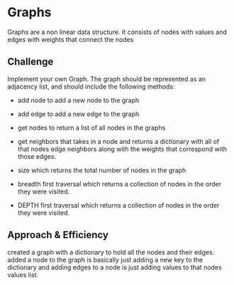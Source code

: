 # Graphs

Graphs are a non linear data structure. It consists of nodes with values and edges with weights that connect the nodes

## Challenge

Implement your own Graph. The graph should be represented as an adjacency list, and should include the following methods:

- add node to add a new node to the graph

- add edge to add a new edge to the graph

- get nodes to return a list of all nodes in the graphs

- get neighbors that takes in a node and returns a dictionary with all of that nodes edge neighbors along with the weights that correspond with those edges.

- size which returns the total number of nodes in the graph

- breadth first traversal which returns a collection of nodes in the order they were visited.

- DEPTH first traversal which returns a collection of nodes in the order they were visited.

## Approach & Efficiency

created a graph with a dictionary to hold all the nodes and their edges. added a node to the graph is basically just adding a new key to the dictionary and adding edges to a node is just adding values to that nodes values list.
